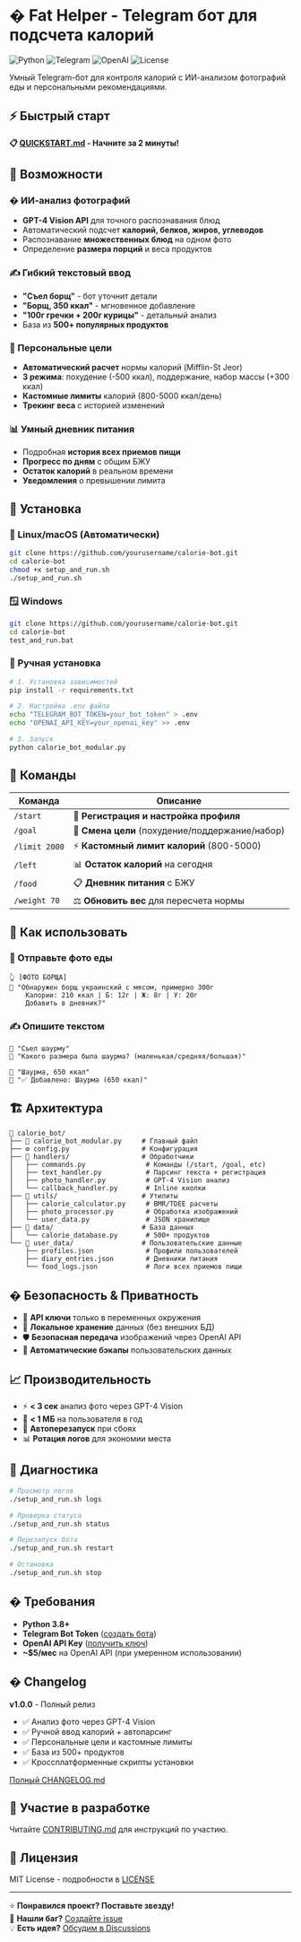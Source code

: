 # �️ Fat Helper - Telegram бот для подсчета калорий

![Python](https://img.shields.io/badge/python-v3.8+-blue.svg)
![Telegram](https://img.shields.io/badge/telegram-bot-blue.svg)
![OpenAI](https://img.shields.io/badge/OpenAI-GPT4--Vision-green.svg)
![License](https://img.shields.io/badge/license-MIT-blue.svg)

Умный Telegram-бот для контроля калорий с ИИ-анализом фотографий еды и персональными рекомендациями.

## ⚡ Быстрый старт

**📋 [QUICKSTART.md](QUICKSTART.md) - Начните за 2 минуты!**

## 🌟 Возможности

### � ИИ-анализ фотографий
- **GPT-4 Vision API** для точного распознавания блюд
- Автоматический подсчет **калорий, белков, жиров, углеводов**
- Распознавание **множественных блюд** на одном фото
- Определение **размера порций** и веса продуктов

### ✍️ Гибкий текстовый ввод
- **"Съел борщ"** - бот уточнит детали  
- **"Борщ, 350 ккал"** - мгновенное добавление
- **"100г гречки + 200г курицы"** - детальный анализ
- База из **500+ популярных продуктов**

### 🎯 Персональные цели
- **Автоматический расчет** нормы калорий (Mifflin-St Jeor)
- **3 режима**: похудение (-500 ккал), поддержание, набор массы (+300 ккал)
- **Кастомные лимиты** калорий (800-5000 ккал/день)
- **Трекинг веса** с историей изменений

### 📊 Умный дневник питания
- Подробная **история всех приемов пищи**
- **Прогресс по дням** с общим БЖУ
- **Остаток калорий** в реальном времени
- **Уведомления** о превышении лимита

## 🚀 Установка

### 🐧 Linux/macOS (Автоматически)
```bash
git clone https://github.com/yourusername/calorie-bot.git
cd calorie-bot
chmod +x setup_and_run.sh
./setup_and_run.sh
```

### 🪟 Windows
```bash
git clone https://github.com/yourusername/calorie-bot.git
cd calorie-bot
test_and_run.bat
```

### 🔧 Ручная установка
```bash
# 1. Установка зависимостей
pip install -r requirements.txt

# 2. Настройка .env файла
echo "TELEGRAM_BOT_TOKEN=your_bot_token" > .env
echo "OPENAI_API_KEY=your_openai_key" >> .env

# 3. Запуск
python calorie_bot_modular.py
```

## 📱 Команды

| Команда | Описание |
|---------|----------|
| `/start` | 🚀 **Регистрация и настройка профиля** |
| `/goal` | 🎯 **Смена цели** (похудение/поддержание/набор) |
| `/limit 2000` | ⚡ **Кастомный лимит калорий** (800-5000) |
| `/left` | 📊 **Остаток калорий** на сегодня |
| `/food` | 📋 **Дневник питания** с БЖУ |
| `/weight 70` | ⚖️ **Обновить вес** для пересчета нормы |

## 🧠 Как использовать

### 📸 Отправьте фото еды
```
👆 [ФОТО БОРЩА]
🤖 "Обнаружен борщ украинский с мясом, примерно 300г
    Калории: 210 ккал | Б: 12г | Ж: 8г | У: 20г
    Добавить в дневник?"
```

### ✍️ Опишите текстом
```
👤 "Съел шаурму"
🤖 "Какого размера была шаурма? (маленькая/средняя/большая)"

👤 "Шаурма, 650 ккал"  
🤖 "✅ Добавлено: Шаурма (650 ккал)"
```

## 🏗️ Архитектура

```
📂 calorie_bot/
├── 🚀 calorie_bot_modular.py     # Главный файл
├── ⚙️ config.py                  # Конфигурация
├── 📁 handlers/                  # Обработчики
│   ├── commands.py               # Команды (/start, /goal, etc)
│   ├── text_handler.py           # Парсинг текста + регистрация
│   ├── photo_handler.py          # GPT-4 Vision анализ
│   └── callback_handler.py       # Inline кнопки
├── 📁 utils/                     # Утилиты
│   ├── calorie_calculator.py     # BMR/TDEE расчеты
│   ├── photo_processor.py        # Обработка изображений
│   └── user_data.py              # JSON хранилище
├── 📁 data/                      # База данных
│   └── calorie_database.py       # 500+ продуктов
└── 📄 user_data/                 # Пользовательские данные
    ├── profiles.json             # Профили пользователей
    ├── diary_entries.json        # Дневники питания
    └── food_logs.json            # Логи всех приемов пищи
```

## � Безопасность & Приватность

- 🔑 **API ключи** только в переменных окружения
- 💾 **Локальное хранение** данных (без внешних БД)
- 🛡️ **Безопасная передача** изображений через OpenAI API
- 🔄 **Автоматические бэкапы** пользовательских данных

## 📈 Производительность

- ⚡ **< 3 сек** анализ фото через GPT-4 Vision
- 💾 **< 1 МБ** на пользователя в год
- 🔄 **Автоперезапуск** при сбоях
- 📊 **Ротация логов** для экономии места

## 🐛 Диагностика

```bash
# Просмотр логов
./setup_and_run.sh logs

# Проверка статуса  
./setup_and_run.sh status

# Перезапуск бота
./setup_and_run.sh restart

# Остановка
./setup_and_run.sh stop
```

## � Требования

- **Python 3.8+**
- **Telegram Bot Token** ([создать бота](https://t.me/BotFather))
- **OpenAI API Key** ([получить ключ](https://platform.openai.com))
- **~$5/мес** на OpenAI API (при умеренном использовании)

## � Changelog

**v1.0.0** - Полный релиз
- ✅ Анализ фото через GPT-4 Vision  
- ✅ Ручной ввод калорий + автопарсинг
- ✅ Персональные цели и кастомные лимиты
- ✅ База из 500+ продуктов
- ✅ Кроссплатформенные скрипты установки

[Полный CHANGELOG.md](CHANGELOG.md)

## 🤝 Участие в разработке

Читайте [CONTRIBUTING.md](CONTRIBUTING.md) для инструкций по участию.

## 📄 Лицензия

MIT License - подробности в [LICENSE](LICENSE)

---

⭐ **Понравился проект? Поставьте звезду!**  
🐛 **Нашли баг?** [Создайте issue](https://github.com/yourusername/calorie-bot/issues)  
💡 **Есть идея?** [Обсудим в Discussions](https://github.com/yourusername/calorie-bot/discussions)
